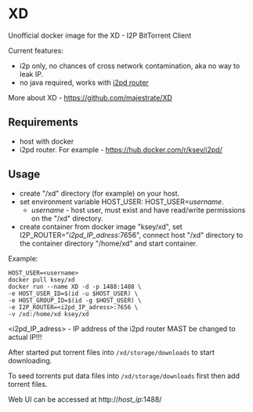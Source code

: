 # XD
Unofficial docker image for the XD - I2P BitTorrent Client

Current features:

* i2p only, no chances of cross network contamination, aka no way to leak IP.
* no java required, works with [i2pd router](https://github.com/purplei2p/i2pd)

More about XD - https://github.com/majestrate/XD

## Requirements

* host with docker
* i2pd router. For example - https://hub.docker.com/r/ksey/i2pd/

## Usage

* create "/xd" directory (for example) on your host.
* set environment variable HOST_USER: HOST_USER=*username*.
  - *username* - host user, must exist and have read/write permissions on the "/xd" directory.
* create container from docker image "ksey/xd", set I2P_ROUTER="*i2pd_IP_adress*:7656", connect host "/xd" directory to the container directory "/home/xd" and start container.

Example:
```
HOST_USER=<username>
docker pull ksey/xd
docker run --name XD -d -p 1488:1488 \
-e HOST_USER_ID=$(id -u $HOST_USER) \
-e HOST_GROUP_ID=$(id -g $HOST_USER) \
-e I2P_ROUTER=<i2pd_IP_adress>:7656 \
-v /xd:/home/xd ksey/xd

```
<i2pd_IP_adress> - IP address of the i2pd router MAST be changed to actual IP!!!

After started put torrent files into `/xd/storage/downloads` to start downloading.

To seed torrents put data files into `/xd/storage/downloads` first then add torrent files.

Web UI can be accessed at http://*host_ip*:1488/



































































































